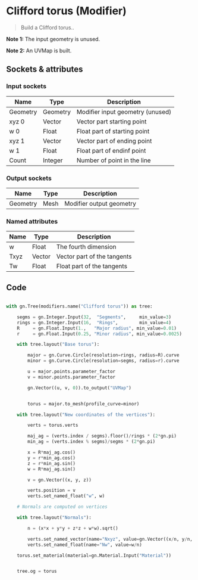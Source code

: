 # Clifford torus (Modifier)

> Build a Clifford torus..

**Note 1:** The input geometry is unused.

**Note 2:** An UVMap is built.

## Sockets & attributes

### Input sockets

| Name        | Type        | Description                                                           |
| ----------- | ----------- | --------------------------------------------------------------------- |
| Geometry    | Geometry    | Modifier input geometry (unused)                                      |
| xyz 0       | Vector      | Vector part starting point                                            |
| w 0         | Float       | Float part of starting point                                          |
| xyz 1       | Vector      | Vector part of ending point                                           |
| w 1         | Float       | Float part of endinf point                                            |
| Count       | Integer     | Number of point in the line                                           |

### Output sockets

| Name        | Type        | Description                                                           |
| ----------- | ----------- | --------------------------------------------------------------------- |
| Geometry    | Mesh        | Modifier output geometry                                              |

### Named attributes

| Name        | Type        | Description                                                           |
| ----------- | ----------- | --------------------------------------------------------------------- |
| w           | Float       | The fourth dimension                                                  |
| Txyz        | Vector      | Vector part of the tangents                                           |
| Tw          | Float       | Float part of the tangents                                           |


## Code

``` python

with gn.Tree(modifiers.name("Clifford torus")) as tree:

    segms = gn.Integer.Input(32,  "Segments",     min_value=3)
    rings = gn.Integer.Input(16,  "Rings",        min_value=4)
    R     = gn.Float.Input(1.,   "Major radius", min_value=0.01)
    r     = gn.Float.Input(0.25, "Minor radius", min_value=0.0025)

    with tree.layout("Base torus"):

        major = gn.Curve.Circle(resolution=rings, radius=R).curve
        minor = gn.Curve.Circle(resolution=segms, radius=r).curve

        u = major.points.parameter_factor
        v = minor.points.parameter_factor

        gn.Vector((u, v, 0)).to_output("UVMap")


        torus = major.to_mesh(profile_curve=minor)

    with tree.layout("New coordinates of the vertices"):

        verts = torus.verts

        maj_ag = (verts.index / segms).floor()/rings * (2*gn.pi)
        min_ag = (verts.index % segms)/segms * (2*gn.pi)

        x = R*maj_ag.cos()
        y = r*min_ag.cos()
        z = r*min_ag.sin()
        w = R*maj_ag.sin()

        v = gn.Vector((x, y, z))

        verts.position = v
        verts.set_named_float("w", w)

    # Normals are computed on vertices

    with tree.layout("Normals"):

        n = (x*x + y*y + z*z + w*w).sqrt()

        verts.set_named_vector(name="Nxyz", value=gn.Vector((x/n, y/n, z/n)))
        verts.set_named_float(name="Nw", value=w/n)

    torus.set_material(material=gn.Material.Input("Material"))


    tree.og = torus

```

